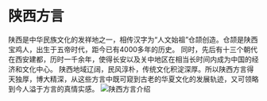 # 陕西方言

   陕西是中华民族文化的发祥地之一，相传汉字为“人文始祖”仓颉创造。仓颉是陕西宝鸡人，出生于五帝时代，距今已有4000多年的历史。 同时，先后有十三个朝代在西安建都，历时一千余年，使得长安以及关中地区在相当长时间内成为中国的经济和文化中心。
   陕西地域辽阔，民风淳朴，传统文化积淀深厚。所以陕西方言得天独厚，博大精深，从这些方言中既可窥到古老的华夏文化的发展轨迹，又可领略到今人溢于方言的真情实感。
![陕西方言介绍](https://github.com/shinstein/shanxi-dialect-wiki/blob/master/images/shaanxi-dialect-1.jpg)
